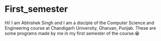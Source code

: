 # First_semester
Hi!                                                                                                                             I am Abhishek Singh and I am a disciple of the Computer Science and Engineering course at Chandigarh University, Gharuan, Punjab.
These are some programs made by me in my first semester of the course.😁

